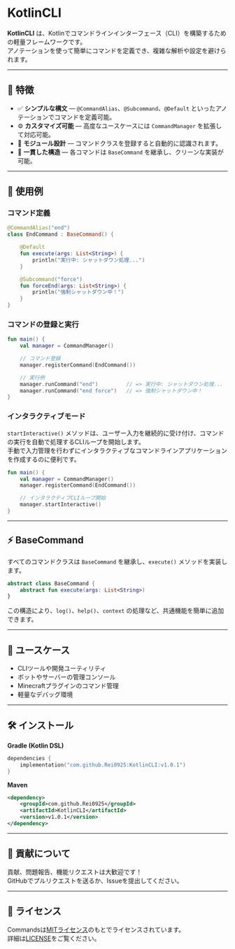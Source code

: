 # KotlinCLI

**KotlinCLI** は、Kotlinでコマンドラインインターフェース（CLI）を構築するための軽量フレームワークです。  
アノテーションを使って簡単にコマンドを定義でき、複雑な解析や設定を避けられます。

---

## 🚀 特徴

- ✅ **シンプルな構文** — `@CommandAlias`、`@Subcommand`、`@Default` といったアノテーションでコマンドを定義可能。
- ⚙️ **カスタマイズ可能** — 高度なユースケースには `CommandManager` を拡張して対応可能。
- 🧩 **モジュール設計** — コマンドクラスを登録すると自動的に認識されます。
- 💬 **一貫した構造** — 各コマンドは `BaseCommand` を継承し、クリーンな実装が可能。

---

## 🧠 使用例

### コマンド定義

```kotlin
@CommandAlias("end")
class EndCommand : BaseCommand() {

    @Default
    fun execute(args: List<String>) {
        println("実行中: シャットダウン処理...")
    }

    @Subcommand("force")
    fun forceEnd(args: List<String>) {
        println("強制シャットダウン中！")
    }
}
```

### コマンドの登録と実行

```kotlin
fun main() {
    val manager = CommandManager()

    // コマンド登録
    manager.registerCommand(EndCommand())

    // 実行例
    manager.runCommand("end")         // => 実行中: シャットダウン処理...
    manager.runCommand("end force")   // => 強制シャットダウン中！
}
```

### インタラクティブモード

`startInteractive()` メソッドは、ユーザー入力を継続的に受け付け、コマンドの実行を自動で処理するCLIループを開始します。  
手動で入力管理を行わずにインタラクティブなコマンドラインアプリケーションを作成するのに便利です。

```kotlin
fun main() {
    val manager = CommandManager()
    manager.registerCommand(EndCommand())

    // インタラクティブCLIループ開始
    manager.startInteractive()
}
```

---

## ⚡ BaseCommand

すべてのコマンドクラスは `BaseCommand` を継承し、`execute()` メソッドを実装します。

```kotlin
abstract class BaseCommand {
    abstract fun execute(args: List<String>)
}
```

この構造により、`log()`、`help()`、`context` の処理など、共通機能を簡単に追加できます。

---

## 🧩 ユースケース

- CLIツールや開発ユーティリティ
- ボットやサーバーの管理コンソール
- Minecraftプラグインのコマンド管理
- 軽量なデバッグ環境

---

## 🛠️ インストール

**Gradle (Kotlin DSL)**

```kotlin
dependencies {
    implementation("com.github.Rei0925:KotlinCLI:v1.0.1")
}
```

**Maven**

```xml
<dependency>
    <groupId>com.github.Rei0925</groupId>
    <artifactId>KotlinCLI</artifactId>
    <version>v1.0.1</version>
</dependency>
```

---

## 🤝 貢献について

貢献、問題報告、機能リクエストは大歓迎です！  
GitHubでプルリクエストを送るか、Issueを提出してください。

---

## 📄 ライセンス

Commandsは[MITライセンス](https://tldrlegal.com/license/mit-license)のもとでライセンスされています。  
詳細は[LICENSE](LICENSE.txt)をご覧ください。
